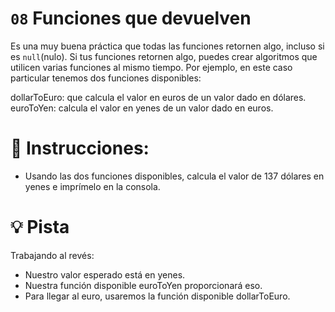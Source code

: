 # `08` Funciones que devuelven

Es una muy buena práctica que todas las funciones retornen algo, incluso si es `null`(nulo). Si tus funciones retornen algo, puedes crear algoritmos que utilicen varias funciones al mismo tiempo. Por ejemplo, en este caso particular tenemos dos funciones disponibles:

dollarToEuro: que calcula el valor en euros de un valor dado en dólares.
euroToYen: calcula el valor en yenes de un valor dado en euros.

# 📝 Instrucciones:

- Usando las dos funciones disponibles, calcula el valor de 137 dólares en yenes e imprímelo en la consola.

# 💡 Pista

Trabajando al revés:
- Nuestro valor esperado está en yenes. 
- Nuestra función disponible euroToYen proporcionará eso.
- Para llegar al euro, usaremos la función disponible dollarToEuro.

